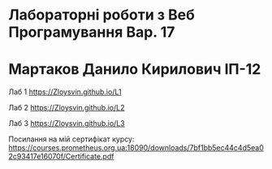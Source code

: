 # Лабораторні роботи з Веб Програмування Вар. 17
# Мартаков Данило Кирилович ІП-12

Лаб 1 https://Zloysvin.github.io/L1

Лаб 2 https://Zloysvin.github.io/L2

Лаб 3 https://Zloysvin.github.io/L3

Посилання на мій сертифікат курсу: https://courses.prometheus.org.ua:18090/downloads/7bf1bb5ec44c4d5ea02c93417e16070f/Certificate.pdf
